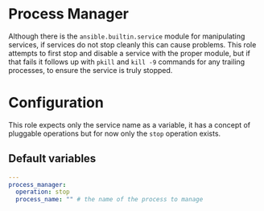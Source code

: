 # Process Manager
Although there is the `ansible.builtin.service` module for manipulating services, if services do not stop cleanly this can cause problems. This role attempts to first stop and disable a service with the proper module, but if that fails it follows up with `pkill` and `kill -9` commands for any trailing processes, to ensure the service is truly stopped.

<!--TOC-->
<!--ENDTOC-->

# Configuration
This role expects only the service name as a variable, it has a concept of pluggable operations but for now only the `stop` operation exists.

<!--ROLEVARS-->
## Default variables
```yaml
---
process_manager:
  operation: stop
  process_name: "" # the name of the process to manage

```

<!--ENDROLEVARS-->
